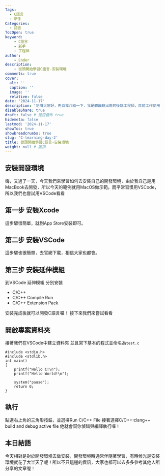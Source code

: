 ```yaml
---
Tags: 
  - C語言
  - 新手
Categories:
  - 語言
TocOpen: true
keyword:
    - C語言
    - 新手
    - 工程師
author:
    - Ender
description:
    - 從頭開始學習C語言-安裝環境
comments: true
cover:
  alt: ''
  caption: ''
  image: ''
  relative: false
date: '2024-11-17'
description: '哈囉大家好，先自我介紹一下，我是轉職班出來的後端工程師，目前工作使用Laravel框架去開發，搭建此部落格是為了記錄自己學習，也希望分享給其他人，如果有誤歡迎跟我說。' # 開頭簡介
disableShare: true
draft: false # 是否發佈 true
hidemeta: false
lastmod: '2024-11-17'
showToc: true
showbreadcrumbs: true
slug: 'C-learning-day-2'
title: 從頭開始學習C語言-安裝環境
weight: null # 置頂
---
```


## 安裝開發環境

嗨，又過了一天，今天我們來學習如何去安裝自己的開發環境，由於我自己是用MacBook去開發，所以今天的範例就用MacOS做示範。而平常習慣用VSCode，所以我們也嘗試用VSCode看看

## 第一步 安裝Xcode

這步驟很簡單，就到App Store安裝即可。

## 第二步 安裝VSCode

這步驟也很簡單，去官網下載，相信大家也都會。

## 第三步 安裝延伸模組

到VSCode 延伸模組 分別安裝

* C/C++
* C/C++ Compile Run
* C/C++ Extension Pack

安裝完成後就可以開發C語言囉！
接下來我們來嘗試看看

## 開啟專案資料夾

接著我們在VSCode中建立資料夾
並且寫下基本的程式並命名為`test.c`

```=c
#include <stdio.h>
#include <stdlib.h>
int main() 
{
    printf("Hello C!\n");
    printf("Hello World!\n");
    
    system("pause");
    return 0;
}
```

## 執行

點選右上角的三角形按鈕，並選擇Run C/C++ File
接著選擇C/C++:clang++ build and debug active file
他就會幫你偵錯與編譯執行囉！

## 本日結語

今天相對是對於開發環境去做安裝，開發環境時通常伴隨著學習，有時候光是安裝環境就花了大半天了呢！所以不只這邊的資訊，大家也都可以去多多參考其他人所分享的文章喔！



